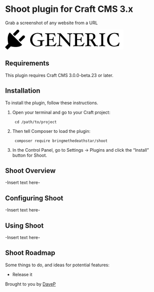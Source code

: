 # Shoot plugin for Craft CMS 3.x

Grab a screenshot of any website from a URL

![Screenshot](resources/img/plugin-logo.png)

## Requirements

This plugin requires Craft CMS 3.0.0-beta.23 or later.

## Installation

To install the plugin, follow these instructions.

1. Open your terminal and go to your Craft project:

        cd /path/to/project

2. Then tell Composer to load the plugin:

        composer require bringmethedeathstar/shoot

3. In the Control Panel, go to Settings → Plugins and click the “Install” button for Shoot.

## Shoot Overview

-Insert text here-

## Configuring Shoot

-Insert text here-

## Using Shoot

-Insert text here-

## Shoot Roadmap

Some things to do, and ideas for potential features:

* Release it

Brought to you by [DaveP](https://davecod.es/)
